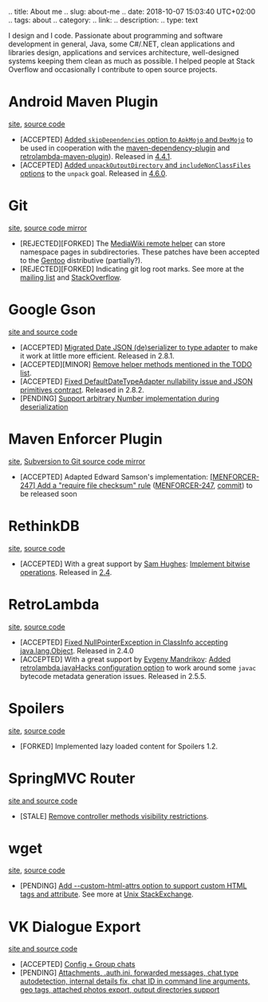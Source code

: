 .. title: About me
.. slug: about-me
.. date: 2018-10-07 15:03:40 UTC+02:00
.. tags: about
.. category:
.. link:
.. description:
.. type: text

I design and I code.
Passionate about programming and software development in general, Java, some C#/.NET, clean applications and libraries design, applications and services architecture, well-designed systems keeping them clean as much as possible.
I helped people at Stack Overflow and occasionally I contribute to open source projects.

Android Maven Plugin
====================

[site](http://simpligility.github.io/android-maven-plugin/),
[source code](https://github.com/simpligility/android-maven-plugin)

* [ACCEPTED] [Added `skipDependencies` option to `ApkMojo` and `DexMojo`](https://github.com/simpligility/android-maven-plugin/pull/632) to be used in cooperation with the [maven-dependency-plugin](https://maven.apache.org/plugins/maven-dependency-plugin/) and [retrolambda-maven-plugin](https://github.com/orfjackal/retrolambda)). Released in [4.4.1](https://simpligility.github.io/android-maven-plugin/changelog.html#4_4_1_released_2016_01_28).
* [ACCEPTED] [Added `unpackOutputDirectory` and `includeNonClassFiles` options](https://github.com/simpligility/android-maven-plugin/pull/779) to the `unpack` goal. Released in [4.6.0](https://simpligility.github.io/android-maven-plugin/changelog.html#4_6_0_released_2019_05_08).

Git
===

[site](https://git-scm.com/),
[source code mirror](https://github.com/git/git)

* [REJECTED][FORKED] The [MediaWiki remote helper](https://www.mediawiki.org/wiki/Git-remote-mediawiki) can store namespace pages in subdirectories. These patches have been accepted to the [Gentoo](https://github.com/gentoo/gentoo/blob/e97050ff8c5fc45e15b899a3f7445594f9daeba9/dev-vcs/git/files/git-2.7.0-mediawiki-subpages.patch) distributive (partially?).
* [REJECTED][FORKED] Indicating git log root marks. See more at the [mailing list](https://public-inbox.org/git/xmqqfu4dzdax.fsf@gitster-ct.c.googlers.com/t/) and [StackOverflow](https://stackoverflow.com/questions/47591021/git-graph-oneline-graph-marker-characters-for-root-commits).

Google Gson
===========

[site and source code](https://github.com/google/gson)

* [ACCEPTED] [Migrated Date JSON (de)serializer to type adapter](https://github.com/google/gson/pull/1070) to make it work at little more efficient. Released in 2.8.1.
* [ACCEPTED][MINOR] [Remove helper methods mentioned in the TODO list](https://github.com/google/gson/pull/1073).
* [ACCEPTED] [Fixed DefaultDateTypeAdapter nullability issue and JSON primitives contract](https://github.com/google/gson/pull/1100). Released in 2.8.2.
* [PENDING] [Support arbitrary Number implementation during deserialization](https://github.com/google/gson/pull/1290)

Maven Enforcer Plugin
=====================

[site](http://maven.apache.org/enforcer/maven-enforcer-plugin/),
[Subversion to Git source code mirror](https://github.com/apache/maven-enforcer)

* [ACCEPTED] Adapted Edward Samson's implementation: [[MENFORCER-247] Add a "require file checksum" rule](https://github.com/apache/maven-enforcer/pull/18) ([MENFORCER-247](https://issues.apache.org/jira/browse/MENFORCER-247), [commit](https://github.com/apache/maven-enforcer/commit/ff9da52d54f5a3a71dd78e98ae64868d1041841b)) to be released soon

RethinkDB
=========

[site](https://rethinkdb.com),
[source code](https://github.com/rethinkdb/rethinkdb)

* [ACCEPTED] With a great support by [Sam Hughes](https://github.com/srh): [Implement bitwise operations](https://github.com/rethinkdb/rethinkdb/pull/6534). Released in [2.4](https://rethinkdb.com/blog/2.4.0-release).

RetroLambda
===========

[site](https://github.com/orfjackal/retrolambda),
[source code](https://github.com/orfjackal/retrolambda)

* [ACCEPTED] [Fixed NullPointerException in ClassInfo accepting java.lang.Object](https://github.com/orfjackal/retrolambda/pull/113). Released in 2.4.0
* [ACCEPTED] With a great support by [Evgeny Mandrikov](https://github.com/Godin): [Added retrolambda.javaHacks configuration option](https://github.com/luontola/retrolambda/pull/143) to work around some `javac` bytecode metadata generation issues. Released in 2.5.5.

Spoilers
========

[site](https://www.mediawiki.org/wiki/Extension:Spoilers),
[source code](https://github.com/lyubomyr-shaydariv/Spoilers)

* [FORKED] Implemented lazy loaded content for Spoilers 1.2.

SpringMVC Router
================

[site and source code](https://github.com/resthub/springmvc-router)

* [STALE] [Remove controller methods visibility restrictions](https://github.com/resthub/springmvc-router/pull/70).

wget
====

[site](https://www.gnu.org/software/wget/),
[source code](https://git.savannah.gnu.org/git/wget.git)

* [PENDING] [Add --custom-html-attrs option to support custom HTML tags and attribute](https://lists.gnu.org/archive/html/bug-wget/2020-01/msg00005.html). See more at [Unix StackExchange](https://unix.stackexchange.com/questions/258835/wget-follow-custom-url-attributes).

VK Dialogue Export
==================

[site and source code](https://github.com/coldmind/vk-dialogue-export.py)

* [ACCEPTED] [Config + Group chats](https://github.com/coldmind/vk-dialogue-export.py/pull/2)
* [PENDING] [Attachments, .auth.ini, forwarded messages, chat type autodetection, internal details fix, chat ID in command line arguments, geo tags, attached photos export, output directories support](https://github.com/coldmind/vk-dialogue-export.py/pull/7)
